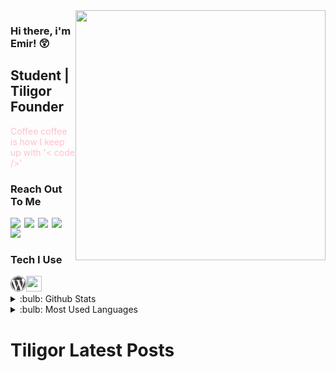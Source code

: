 <img src="https://media.giphy.com/media/stibZWunTHpRjepFNq/giphy.gif" align="right" width="400" height="400">

### Hi there, i'm Emir! :astonished:

## Student | Tiligor Founder

<font color="pink"> Coffee coffee is how I keep up with '< code />' </font>

### Reach Out To Me

[<img width="22" src="https://unpkg.com/simple-icons@v7/icons/facebook.svg" align="left" />][Facebook]
[<img width="22" src="https://unpkg.com/simple-icons@v7/icons/twitter.svg" align="left" />][Twitter]
[<img width="22" src="https://unpkg.com/simple-icons@v7/icons/instagram.svg" align="left" />][Instagram]
[<img width="22" src="https://unpkg.com/simple-icons@v7/icons/github.svg" align="left" />][Github]
[<img width="22" src="https://unpkg.com/simple-icons@v7/icons/torbrowser.svg" align="left" />][Tiligor]

<br />
<br />

### Tech I Use
<img align="left" src="https://raw.githubusercontent.com/github/explore/80688e429a7d4ef2fca1e82350fe8e3517d3494d/topics/wordpress/wordpress.png" width="25" height="25">
<img align="left "src="https://avatars.githubusercontent.com/u/5549034?s=200&v=4" width="25" height="25">


<ber />

<details>
<summary>:bulb: Github Stats</summary>
<img src="https://github-readme-stats.vercel.app/api?username=takomlii&theme=codeSTACKr">
</details>

<details>
<summary>:bulb: Most Used Languages</summary>
<img src="https://github-readme-stats.vercel.app/api/top-langs/?username=takomlii&layout=compact&theme=codeSTACKr">
</details>



# Tiligor Latest Posts
<!-- BLOG-POST-LIST:START -->
<!-- BLOG-POST-LIST:END -->



[Facebook]: https://facebook.com/LLemirhanLL
[Twitter]: https://twitter.com/emirhanxyavuz
[Instagram]: https://instagram.com/takomlii
[Github]: https://github.com/takomlii
[Tiligor]: https://tiligor.com